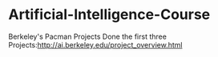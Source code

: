 # Artificial-Intelligence-Course

Berkeley's Pacman Projects
Done the first three Projects:http://ai.berkeley.edu/project_overview.html
